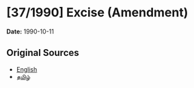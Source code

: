 # [37/1990] Excise (Amendment)

**Date:** 1990-10-11

## Original Sources

- [English](https://documents.gov.lk/view/acts/1990/10/37-1990_E.pdf)
- [தமிழ்](https://documents.gov.lk/view/acts/1990/10/37-1990_T.pdf)
